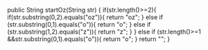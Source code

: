 public String startOz(String str) {
  if(str.length()>=2){
    if(str.substring(0,2).equals("oz")){
      return "oz";
    } else if (str.substring(0,1).equals("o")){
      return "o";
    } else if (str.substring(1,2).equals("z")){
      return "z";
    }
  } else if (str.length()>=1 &&str.substring(0,1).equals("o")){
      return "o";
    } 
  return "";
}
